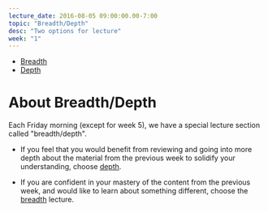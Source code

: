 ```yaml
---
lecture_date: 2016-08-05 09:00:00.00-7:00
topic: "Breadth/Depth"
desc: "Two options for lecture"
week: "1"
---
```


* [Breadth](/lectures/week1/breadth/)
* [Depth](/lectures/week1/depth/)

# About Breadth/Depth

Each Friday morning (except for week 5), we have a special lecture
section called "breadth/depth".   

* If you feel that you would benefit from reviewing and going into more
depth about the material from the previous week to solidify your
understanding, choose [depth](depth).

* If you are confident in your mastery of the content from the previous
week, and would like to learn about something different, choose the
[breadth](breadth) lecture.

